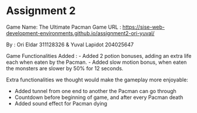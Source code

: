 # Assignment 2
 
Game Name: The Ultimate Pacman
Game URL : https://sise-web-development-environments.github.io/assignment2-ori-yuval/

By :  Ori Eldar 311128326 & Yuval Lapidot  204025647

Game Functionalities Added :
	- Added 2 potion bonuses, adding an extra life each when eaten by the Pacman.
	- Added slow motion bonus, when eaten the monsters are slower by 50% for 12 seconds.


Extra functionalities we thought would make the gameplay more enjoyable:
-	Added tunnel from one end to another the Pacman can go through
-	Countdown before beginning of game, and after every Pacman death
-	Added sound effect for Pacman dying

